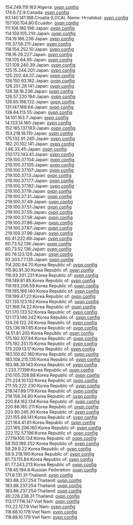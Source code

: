 154.248.119.163:Algeria: [ovpn config](vpn/154_248_119_163.ovpn)  
174.6.72.9:Canada: [ovpn config](vpn/174_6_72_9.ovpn)  
93.140.141.188:Croatia (LOCAL Name: Hrvatska): [ovpn config](vpn/93_140_141_188.ovpn)  
157.100.104.80:Ecuador: [ovpn config](vpn/157_100_104_80.ovpn)  
111.106.180.196:Japan: [ovpn config](vpn/111_106_180_196.ovpn)  
114.159.105.210:Japan: [ovpn config](vpn/114_159_105_210.ovpn)  
114.19.166.236:Japan: [ovpn config](vpn/114_19_166_236.ovpn)  
115.37.59.211:Japan: [ovpn config](vpn/115_37_59_211.ovpn)  
118.154.252.10:Japan: [ovpn config](vpn/118_154_252_10.ovpn)  
118.16.29.227:Japan: [ovpn config](vpn/118_16_29_227.ovpn)  
119.105.64.95:Japan: [ovpn config](vpn/119_105_64_95.ovpn)  
121.109.240.39:Japan: [ovpn config](vpn/121_109_240_39.ovpn)  
125.15.244.201:Japan: [ovpn config](vpn/125_15_244_201.ovpn)  
125.202.44.37:Japan: [ovpn config](vpn/125_202_44_37.ovpn)  
126.150.93.182:Japan: [ovpn config](vpn/126_150_93_182.ovpn)  
126.251.28.141:Japan: [ovpn config](vpn/126_251_28_141.ovpn)  
126.38.16.236:Japan: [ovpn config](vpn/126_38_16_236.ovpn)  
126.57.220.194:Japan: [ovpn config](vpn/126_57_220_194.ovpn)  
126.65.198.132:Japan: [ovpn config](vpn/126_65_198_132.ovpn)  
131.147.188.64:Japan: [ovpn config](vpn/131_147_188_64.ovpn)  
138.64.113.55:Japan: [ovpn config](vpn/138_64_113_55.ovpn)  
14.101.163.7:Japan: [ovpn config](vpn/14_101_163_7.ovpn)  
14.133.14.180:Japan: [ovpn config](vpn/14_133_14_180.ovpn)  
152.165.137.163:Japan: [ovpn config](vpn/152_165_137_163.ovpn)  
153.218.18.110:Japan: [ovpn config](vpn/153_218_18_110.ovpn)  
175.132.91.245:Japan: [ovpn config](vpn/175_132_91_245.ovpn)  
182.20.102.141:Japan: [ovpn config](vpn/182_20_102_141.ovpn)  
1.66.33.45:Japan: [ovpn config](vpn/1_66_33_45.ovpn)  
210.172.143.41:Japan: [ovpn config](vpn/210_172_143_41.ovpn)  
219.100.37.104:Japan: [ovpn config](vpn/219_100_37_104.ovpn)  
219.100.37.105:Japan: [ovpn config](vpn/219_100_37_105.ovpn)  
219.100.37.107:Japan: [ovpn config](vpn/219_100_37_107.ovpn)  
219.100.37.13:Japan: [ovpn config](vpn/219_100_37_13.ovpn)  
219.100.37.177:Japan: [ovpn config](vpn/219_100_37_177.ovpn)  
219.100.37.182:Japan: [ovpn config](vpn/219_100_37_182.ovpn)  
219.100.37.19:Japan: [ovpn config](vpn/219_100_37_19.ovpn)  
219.100.37.31:Japan: [ovpn config](vpn/219_100_37_31.ovpn)  
219.100.37.49:Japan: [ovpn config](vpn/219_100_37_49.ovpn)  
219.100.37.51:Japan: [ovpn config](vpn/219_100_37_51.ovpn)  
219.100.37.55:Japan: [ovpn config](vpn/219_100_37_55.ovpn)  
219.100.37.58:Japan: [ovpn config](vpn/219_100_37_58.ovpn)  
219.100.37.86:Japan: [ovpn config](vpn/219_100_37_86.ovpn)  
219.100.37.87:Japan: [ovpn config](vpn/219_100_37_87.ovpn)  
219.100.37.96:Japan: [ovpn config](vpn/219_100_37_96.ovpn)  
60.41.222.68:Japan: [ovpn config](vpn/60_41_222_68.ovpn)  
60.73.52.136:Japan: [ovpn config](vpn/60_73_52_136.ovpn)  
60.73.52.136:Japan: [ovpn config](vpn/60_73_52_136.ovpn)  
60.76.123.129:Japan: [ovpn config](vpn/60_76_123_129.ovpn)  
92.203.77.135:Japan: [ovpn config](vpn/92_203_77_135.ovpn)  
114.200.94.70:Korea Republic of: [ovpn config](vpn/114_200_94_70.ovpn)  
115.90.91.30:Korea Republic of: [ovpn config](vpn/115_90_91_30.ovpn)  
116.93.201.231:Korea Republic of: [ovpn config](vpn/116_93_201_231.ovpn)  
119.149.81.85:Korea Republic of: [ovpn config](vpn/119_149_81_85.ovpn)  
119.193.206.59:Korea Republic of: [ovpn config](vpn/119_193_206_59.ovpn)  
119.195.168.140:Korea Republic of: [ovpn config](vpn/119_195_168_140.ovpn)  
119.199.47.22:Korea Republic of: [ovpn config](vpn/119_199_47_22.ovpn)  
121.135.123.102:Korea Republic of: [ovpn config](vpn/121_135_123_102.ovpn)  
121.169.74.22:Korea Republic of: [ovpn config](vpn/121_169_74_22.ovpn)  
121.170.133.52:Korea Republic of: [ovpn config](vpn/121_170_133_52.ovpn)  
121.173.146.242:Korea Republic of: [ovpn config](vpn/121_173_146_242.ovpn)  
124.28.122.24:Korea Republic of: [ovpn config](vpn/124_28_122_24.ovpn)  
125.136.187.85:Korea Republic of: [ovpn config](vpn/125_136_187_85.ovpn)  
14.51.81.205:Korea Republic of: [ovpn config](vpn/14_51_81_205.ovpn)  
175.192.107.94:Korea Republic of: [ovpn config](vpn/175_192_107_94.ovpn)  
175.192.251.15:Korea Republic of: [ovpn config](vpn/175_192_251_15.ovpn)  
175.209.13.17:Korea Republic of: [ovpn config](vpn/175_209_13_17.ovpn)  
183.100.62.160:Korea Republic of: [ovpn config](vpn/183_100_62_160.ovpn)  
183.108.215.135:Korea Republic of: [ovpn config](vpn/183_108_215_135.ovpn)  
183.98.39.143:Korea Republic of: [ovpn config](vpn/183_98_39_143.ovpn)  
1.233.77.199:Korea Republic of: [ovpn config](vpn/1_233_77_199.ovpn)  
210.105.208.88:Korea Republic of: [ovpn config](vpn/210_105_208_88.ovpn)  
211.224.10.132:Korea Republic of: [ovpn config](vpn/211_224_10_132.ovpn)  
211.55.222.230:Korea Republic of: [ovpn config](vpn/211_55_222_230.ovpn)  
218.147.89.179:Korea Republic of: [ovpn config](vpn/218_147_89_179.ovpn)  
218.158.34.90:Korea Republic of: [ovpn config](vpn/218_158_34_90.ovpn)  
220.84.162.134:Korea Republic of: [ovpn config](vpn/220_84_162_134.ovpn)  
220.88.185.211:Korea Republic of: [ovpn config](vpn/220_88_185_211.ovpn)  
220.90.245.30:Korea Republic of: [ovpn config](vpn/220_90_245_30.ovpn)  
221.155.89.141:Korea Republic of: [ovpn config](vpn/221_155_89_141.ovpn)  
221.164.41.61:Korea Republic of: [ovpn config](vpn/221_164_41_61.ovpn)  
221.165.206.160:Korea Republic of: [ovpn config](vpn/221_165_206_160.ovpn)  
222.112.57.196:Korea Republic of: [ovpn config](vpn/222_112_57_196.ovpn)  
27.119.105.134:Korea Republic of: [ovpn config](vpn/27_119_105_134.ovpn)  
58.150.189.252:Korea Republic of: [ovpn config](vpn/58_150_189_252.ovpn)  
59.29.9.22:Korea Republic of: [ovpn config](vpn/59_29_9_22.ovpn)  
59.9.218.190:Korea Republic of: [ovpn config](vpn/59_9_218_190.ovpn)  
61.73.115.84:Korea Republic of: [ovpn config](vpn/61_73_115_84.ovpn)  
61.77.243.213:Korea Republic of: [ovpn config](vpn/61_77_243_213.ovpn)  
178.45.194.6:Russian Federation: [ovpn config](vpn/178_45_194_6.ovpn)  
171.6.131.31:Thailand: [ovpn config](vpn/171_6_131_31.ovpn)  
183.88.237.254:Thailand: [ovpn config](vpn/183_88_237_254.ovpn)  
183.88.237.254:Thailand: [ovpn config](vpn/183_88_237_254.ovpn)  
183.88.237.254:Thailand: [ovpn config](vpn/183_88_237_254.ovpn)  
49.228.238.31:Thailand: [ovpn config](vpn/49_228_238_31.ovpn)  
113.177.116.147:Viet Nam: [ovpn config](vpn/113_177_116_147.ovpn)  
113.22.127.9:Viet Nam: [ovpn config](vpn/113_22_127_9.ovpn)  
118.68.10.179:Viet Nam: [ovpn config](vpn/118_68_10_179.ovpn)  
118.68.10.179:Viet Nam: [ovpn config](vpn/118_68_10_179.ovpn)  
